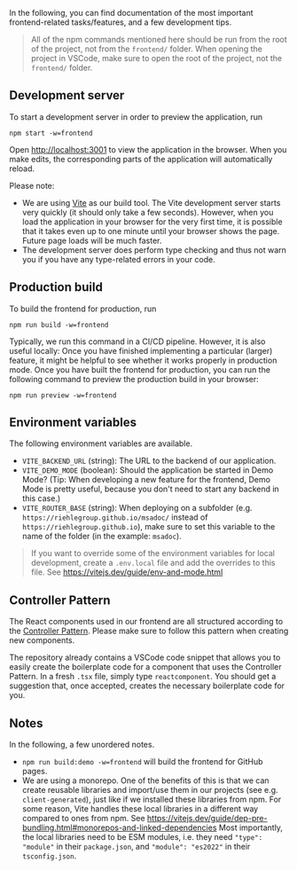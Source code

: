 In the following, you can find documentation of the most important frontend-related tasks/features, and a few development tips.

> All of the npm commands mentioned here should be run from the root of the project, not from the `frontend/` folder. When opening the project in VSCode, make sure to open the root of the project, not the `frontend/` folder.

## Development server

To start a development server in order to preview the application, run

```
npm start -w=frontend
```

Open [http://localhost:3001](http://localhost:3001) to view the application in the browser. When you make edits, the corresponding parts of the application will automatically reload.

Please note:

- We are using [Vite](https://vitejs.dev) as our build tool. The Vite development server starts very quickly (it should only take a few seconds). However, when you load the application in your browser for the very first time, it is possible that it takes even up to one minute until your browser shows the page. Future page loads will be much faster.
- The development server does perform type checking and thus not warn you if you have any type-related errors in your code.

## Production build

To build the frontend for production, run

```
npm run build -w=frontend
```

Typically, we run this command in a CI/CD pipeline. However, it is also useful locally: Once you have finished implementing a particular (larger) feature, it might be helpful to see whether it works properly in production mode. Once you have built the frontend for production, you can run the following command to preview the production build in your browser:

```
npm run preview -w=frontend
```

## Environment variables

The following environment variables are available.

- `VITE_BACKEND_URL` (string): The URL to the backend of our application.
- `VITE_DEMO_MODE` (boolean): Should the application be started in Demo Mode? (Tip: When developing a new feature for the frontend, Demo Mode is pretty useful, because you don't need to start any backend in this case.)
- `VITE_ROUTER_BASE` (string): When deploying on a subfolder (e.g. `https://riehlegroup.github.io/msadoc/` instead of `https://riehlegroup.github.io`), make sure to set this variable to the name of the folder (in the example: `msadoc`).

> If you want to override some of the environment variables for local development, create a `.env.local` file and add the overrides to this file. See https://vitejs.dev/guide/env-and-mode.html

## Controller Pattern

The React components used in our frontend are all structured according to the [Controller Pattern](https://medium.com/@MBuchalik/the-controller-pattern-separate-business-logic-from-presentation-in-react-331f72fcb32a). Please make sure to follow this pattern when creating new components.

The repository already contains a VSCode code snippet that allows you to easily create the boilerplate code for a component that uses the Controller Pattern. In a fresh `.tsx` file, simply type `reactcomponent`. You should get a suggestion that, once accepted, creates the necessary boilerplate code for you.

## Notes

In the following, a few unordered notes.

- `npm run build:demo -w=frontend` will build the frontend for GitHub pages.
- We are using a monorepo. One of the benefits of this is that we can create reusable libraries and import/use them in our projects (see e.g. `client-generated`), just like if we installed these libraries from npm. For some reason, Vite handles these local libraries in a different way compared to ones from npm. See https://vitejs.dev/guide/dep-pre-bundling.html#monorepos-and-linked-dependencies Most importantly, the local libraries need to be ESM modules, i.e. they need `"type": "module"` in their `package.json`, and `"module": "es2022"` in their `tsconfig.json`.
